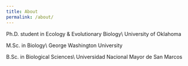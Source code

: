 ```yaml
---
title: About
permalink: /about/
---
```



Ph.D. student in Ecology & Evolutionary Biology\\
University of Oklahoma

M.Sc. in Biology\\
George Washington University

B.Sc. in Biological Sciences\\
Universidad Nacional Mayor de San Marcos
